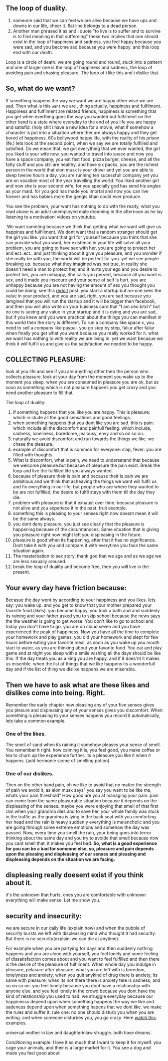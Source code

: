 
## The loop of duality.
1. someone said that we can feel we are alive because we have ups and downs in our life, cheer it. flat line belongs to a dead person.
2. Another man phrased it as and i quote "to live is to suffer and to survive is to find meaning in that suffereing"
these two implies that one should exist in the loop of happiness and sadness. you feel happy because you were sad, and you become sad because you were happy. and this loop end with our death.

 Loop is a circle of death. we are going round and round, stuck into a pattern and one of larger one is the loop of happiness and sadness, the loop of avoiding pain and chasing pleasure. The loop of i like this and i dislike that.
 
 

## So, what do we want?
If something happens the way we want we are happy other wise we are sad. Then what is this `want` we are , thing actually, happiness and fulfilment. Happiness and fulfilment are related friends, happiness is something that you get when everthing goes the way you wanted but fulfilment on the other hand is a state where everyday to the end of you life you are happy and satisfid. (holy shit i have a new idea for a movie, what if somehow a character is put into a situation where ther are always happy and they get bored of happiness. 60s bollywood happy life, with the reality of his prison life.) lets look at the second point, when we say we are totally fulfilled and satisfied. Do we mean that, we got everything that we ever wanted, the girl you liked is your wife now, you wanted to travel into space and now you have a space company, you eat fast food, pizza burger, cheese, and all the fatty stuff and you still are healthy, and have six packs, you are the richest person in the world that elon musk is your driver and yet you are able to sleep twelve hours a day. you are running ten sucessfull company yet you are on vacation most of the year travelling the world. You liked another girl and now she is your second wife, for you specially god has send his angles as your maid. for you god has made you imortal and now you can live forever and has babies more the gengis khan could ever produce.

You see the problem, your want has nothing to do with the reaity, what you read above is an adult unemployed male dreaming in the afternoon as he lay listening to a motivationl vidoes on youtube. 

`We want someting because we think that getting what we want will give us happines and fulfillment. We dont want that a random stranger should get the girl you like. you want that girl for yourself because you think that she can provide what you want, her existence in your life will solve all your problem, you are going to have sex with her, you are going to protect her and ect..ect..
and just thinking about it give you pleasure, and you wonder if she really be with you, the world will be perfect for you. yet we see people breaking up. because what they imagined was not true, in reality she doesn't need a man to protect her, and it hurts your ego and you desire to protect her, you are unhappy, She calls you pervert, because all you want is sex, and it made you insecure and your sense of self is hurt, you are unhappy because you are not having the amount of sex you thought you could be doing. see this [reddit](https://www.reddit.com/r/indiadiscussion/comments/1hlceuu/lmao_when_prn_sites_replies_are_more_sensible/#lightbox) post. you start a startup but no-one sees the value in your product, and you are sad, right. you are sad because you iamgined that you will run the startup and it will be bigger then facebook, and then you will also write on your buisness card that "I am ceo bitch" but no one is seeing any value in your startup and it is dying and you are sad, but if you knew and you were practical about the things you can manifest in this world then the story is different. To run a company like space x, you need to sell a company like paypal. you go step by step, faliur after faliur when finally you get what you want because you really worked for it. what we want has nothing to with reality we are living in. yet we want becasue we think it will fulfill us and give us the satisfaction we needed to be happy.

## COLLECTING PLEASURE:
look at you life and see if you are anything other then the person who collects pleasure. look at your day from the moment you wake up to the moment you sleep. when you are consumed in pleasure you are ok, but as soon as something which is not pleasure happens you get crazy and you need another pleasure to fill that.
 

 The loop of duality:
 1. if something happens that you like you are happy. This is pleasure: which in clude all the good sensations and good feelings.
 2. when something happens that you dont like you are sad. this is pain: which include all the discomfort and painfull feeling. which include, sadness, loneliness, boredome, jealousy, envy and so on so on.
 3. naturally we avoid discomfort and run towards the things we like. we chase the pleasure.
 4. example of discomfort that is common for everyone: slap, fever: you are filled with thoughts.
 5. What is discomfort, what is pain, we need to undersatand that because we welcome pleasure.but becasue of pleasure the pain exist. Break the loop and live the fulfilled life you always wanted.
 6. because of pleasure their is pain and because their is pain we are ambitious and we think that acheaving the things we want will fulfil us and fix everything in our life. but people who are where they wanted to be are not fulfilled, the desire to fulfil stays with them till the day they die.
 7. problem with pleasure is that it exhaust over time. because pleasure is not alive and you experiece it in the past. fruit example.
 8. something this is pleasing to your senses right now doesnt mean it will be the same always.
 9. you dont deny pleasure, you just see clearly that the pleasure is happening because of the circumtancces. Same situation that is giving you pleasure right now might left you displeasing in the future. 
 10. pleasure is good when its happening, after that it has no significance. Dont take it with you and compare it with everytime you face the same situation again.
 11. The masterbation to sex story. thank god that we age and as we age we are less sexually aroused.
 12. break the loop of duality and become free, then you will live in the present.





 ## Your every day have friction because:
 Becasue the day went by according to your happiness and you likes.
 lets say: you wake up. and you get to know that your mother prepared your favorite food.(likes). you become happy. you took a bath and and suddenly its raining and your father asked you to skip school because the news says the the weather is going to get worse. You don't like to go to school and today you don't have to go. you are on cloud seven and you have experienced the peak of happiness. Now you have all the time to complete your homework and play games. you did your homework and slept for few hours before eating your favorite meal, as soon as you wake up you mouth start to water, as you are thinking about your favorite food. You eat and play game and at night you sleep with a smile wishing all the days should be like this.
 If the day treats you as a king you are happy. and if it does'nt it makes us miserible. 
 when the list of things that we like happens its a wonderfull day and if the list of thing we dislike happens we are miserable.
 ## Then we have to ask what are these likes and dislikes come into being. Right.
 
 Remember the early chapter how pleasing any of your five senses gives you plesure and displeasing any of your senses gives you discomfort. When something is plesasing to your senses happens you record it automatically, lets take a common example.
 ### One of the likes. 
 The smell of sand when its raining it somehow pleases your sense of smell. You remember it right. how calming it is, you feel good, you make coffee or tea to churn up the experience further. its a pleasure you like it when it happens. (add hermonie scene of smelling potion)
 
 ### One of our dislikes.
 Then on the other hand pain, oh we like to avoid that no matter the strength of pain we avoid it, as elon musk says" you say you want to be like me, whats your pain threshold" How good are you at managing your pain.
 pain can come from the same pleasurable situation because it depends on the displeasing of the senses. maybe you were enjoying that smell of that first rain when your grandma dies and to save her, your whole family was stuck in the traffic as the grandma is lying in the back seat with you comforting her head and the rain is heavy suddenly everything is melencholic and you are going through some extreme emotions and somehow the day was passed. Now, every time you smell the rain, your being goes into terror thinking about the same day and you try to avoide that smell because now you cant smell that, it makes you feel bad.
 **So, what is a good experience for you can be a bad for someone else. so, pleasure and pain depends upon the pleasing and displeasing of our senses and pleasing and displeasing depends on the situation we are facing.** 

 
 ## displeasing really doesent exist if you think about it.
 it's the unknown that hurts, ones you are comfortable with unknown everything will make sense. Let me show you.
 ## security and insecurity:
 we are secure in our daily life (explain how) and when the bubble of security bursts we left with displeasing mind who thought it had security. But there is no security(explain-we can die at anytime). 
 
 
 For example when you are partying for days and then suddenly nothing happens and you are alone with yourself, you feel lonely and some feeling of dissatisfaction comes about and you want to feel fulfilled and then there is the desire of the pleasure of fulfilment. When whole day you indulge in pleasure, pelasure after pleasure. what you are left with is boredom, lonelyness and anxiety, when you quit anykind of drug there is anxiety, its same with pleasure, when its not there there is anxiety tere is sadness, and so on so on. you feel lonely because you dont have a relationship with anyone else. and you feel lonely in the crowd because you dont have the kind of relationship you used to had.
 we struggle everyday because our happinesss depend upon when something happens the way we like and sadeness depend upon when something hapens that we dont like.
 we make the rules and suffer it. rule one: no one should disturb you when you are writing. and when someone disturbes you, you go crazy. Here [watch this](https://youtu.be/SPSHHR-YueM?t=119).
 examples.
 
 universal mother in law and daughterinlaw struggle.
 both have dreams.
 



 Conditioning example: I love it so much that I want to keep it for myself.
 you cage your animals, and their is a large market for it. You see a dog and made you feel good about 
 
 
 







